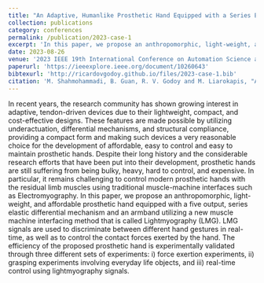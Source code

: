 ```yaml
---
title: "An Adaptive, Humanlike Prosthetic Hand Equipped with a Series Elastic Differential and a Lightmyography Based Control Interface"
collection: publications
category: conferences
permalink: /publication/2023-case-1
excerpt: 'In this paper, we propose an anthropomorphic, light-weight, and affordable prosthetic hand equipped with a five output, series elastic differential mechanism and an armband utilizing a new muscle machine interfacing method that is called Lightmyography (LMG).'
date: 2023-08-26
venue: '2023 IEEE 19th International Conference on Automation Science and Engineering (CASE)'
paperurl: 'https://ieeexplore.ieee.org/document/10260643'
bibtexurl: 'http://ricardovgodoy.github.io/files/2023-case-1.bib'
citation: 'M. Shahmohammadi, B. Guan, R. V. Godoy and M. Liarokapis, "An Adaptive, Humanlike Prosthetic Hand Equipped with a Series Elastic Differential and a Lightmyography Based Control Interface," 2023 IEEE 19th International Conference on Automation Science and Engineering (CASE), Auckland, New Zealand, 2023, pp. 1-7, doi: 10.1109/CASE56687.2023.10260643.'
---
```


In recent years, the research community has shown growing interest in adaptive, tendon-driven devices due to their lightweight, compact, and cost-effective designs. These features are made possible by utilizing underactuation, differential mechanisms, and structural compliance, providing a compact form and making such devices a very reasonable choice for the development of affordable, easy to control and easy to maintain prosthetic hands. Despite their long history and the considerable research efforts that have been put into their development, prosthetic hands are still suffering from being bulky, heavy, hard to control, and expensive. In particular, it remains challenging to control modern prosthetic hands with the residual limb muscles using traditional muscle-machine interfaces such as Electromyography. In this paper, we propose an anthropomorphic, light-weight, and affordable prosthetic hand equipped with a five output, series elastic differential mechanism and an armband utilizing a new muscle machine interfacing method that is called Lightmyography (LMG). LMG signals are used to discriminate between different hand gestures in real-time, as well as to control the contact forces exerted by the hand. The efficiency of the proposed prosthetic hand is experimentally validated through three different sets of experiments: i) force exertion experiments, ii) grasping experiments involving everyday life objects, and iii) real-time control using lightmyography signals.

